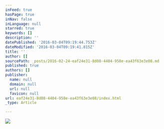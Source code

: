 ```yaml
---
inFeed: true
hasPage: true
inNav: false
inLanguage: null
starred: true
keywords: []
description: ''
datePublished: '2016-03-04T09:19:44.753Z'
dateModified: '2016-03-04T09:19:41.815Z'
title: ''
author: []
sourcePath: _posts/2016-02-24-eaf24e31-8d08-4404-958e-ea43f63e3e08.md
published: true
authors: []
publisher:
  name: null
  domain: null
  url: null
  favicon: null
url: eaf24e31-8d08-4404-958e-ea43f63e3e08/index.html
_type: Article

---
```

![](https://s3-us-west-2.amazonaws.com/the-grid-img/p/867942bb7deef11b69733adf8f91c6c816b9dc0a.png)